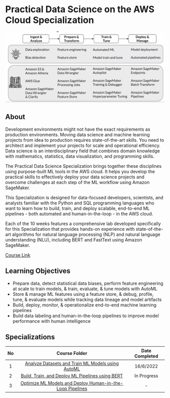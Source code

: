 # Practical Data Science on the AWS Cloud Specialization

![chart](ml-workflow.png)

## About

Development environments might not have the exact requirements as production environments. Moving data science and machine learning projects from idea to production requires state-of-the-art skills. You need to architect and implement your projects for scale and operational efficiency. Data science is an interdisciplinary field that combines domain knowledge with mathematics, statistics, data visualization, and programming skills.

The Practical Data Science Specialization brings together these disciplines using purpose-built ML tools in the AWS cloud. It helps you develop the practical skills to effectively deploy your data science projects and overcome challenges at each step of the ML workflow using Amazon SageMaker.

This Specialization is designed for data-focused developers, scientists, and analysts familiar with the Python and SQL programming languages who want to learn how to build, train, and deploy scalable, end-to-end ML pipelines - both automated and human-in-the-loop - in the AWS cloud.

Each of the 10 weeks features a comprehensive lab developed specifically for this Specialization that provides hands-on experience with state-of-the-art algorithms for natural language processing (NLP) and natural language understanding (NLU), including BERT and FastText using Amazon SageMaker.

[Course Link](https://www.coursera.org/specializations/practical-data-science)

## Learning Objectives

- Prepare data, detect statistical data biases, perform feature engineering at scale to train models, & train, evaluate, & tune models with AutoML
- Store & manage ML features using a feature store, & debug, profile, tune, & evaluate models while tracking data lineage and model artifacts
- Build, deploy, monitor, & operationalize end-to-end machine learning pipelines
- Build data labeling and human-in-the-loop pipelines to improve model performance with human intelligence

## Specializations

| No  |                          Course Folder                          | Date Completed |
| :-: | :-------------------------------------------------------------: | :------------: |
|  1  | [Analyze Datasets and Train ML Models using AutoML](c1_auto_ml) |   16/6/2022    |
|  2  |      [Build, Train, and Deploy ML Pipelines using BERT](#)      |  In Progress   |
|  3  | [Optimize ML Models and Deploy Human-in-the-Loop Pipelines](#)  |       -        |
